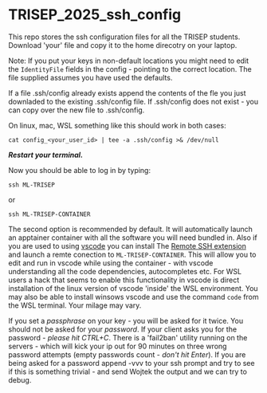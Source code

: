 # TRISEP_2025_ssh_config

This repo stores the ssh configuration files for all the TRISEP students.
Download 'your' file and copy it to the home direcotry on your laptop. 

Note: If you put your keys in non-default locations you might need to edit the ```IdentityFile``` fields in the config - pointing to the correct location. The file supplied assumes you have used the defaults.

If a file .ssh/config already exists append the contents of the fle you just downladed to the existing .ssh/config file. If .ssh/config does not exist - you can copy over the new file to .ssh/config.

On linux, mac, WSL something like this should work in both cases:

```cat config_<your_user_id> | tee -a .ssh/config >& /dev/null```

***Restart your terminal.***

Now you should be able to log in by typing:

```ssh ML-TRISEP```

or

```ssh ML-TRISEP-CONTAINER```

The second option is recommended by default. It will automatically launch an apptainer container with all the software you will need bundled in. Also if you are used to using [vscode](https://code.visualstudio.com/) you can install The [Remote SSH extension](https://marketplace.visualstudio.com/items?itemName=ms-vscode-remote.remote-ssh) and launch a remte conection to ```ML-TRISEP-CONTAINER```. This will allow you to edit and run in vscode while using the container - with vscode understanding all the code dependencies, autocompletes etc. For WSL users a hack that seems to enable this functionality in vscode is direct installation of the linux version of vscode 'inside' the WSL environment. You may also be able to install winsows vscode and use the command ```code``` from the WSL terminal. Your milage may vary.

If you set a *passphrase* on your key - you will be asked for it twice. You should not be asked for your *password*. If your client asks you for the password - *please hit CTRL+C*. There is a 'fail2ban' utility running on the servers - which will kick your ip out for 90 minutes on three wrong password attempts (empty passwords count - *don't hit Enter*). If you are being asked for a password append -vvv to your ssh prompt and  try to see if this is something trivial - and send Wojtek the output and we can try to debug.

